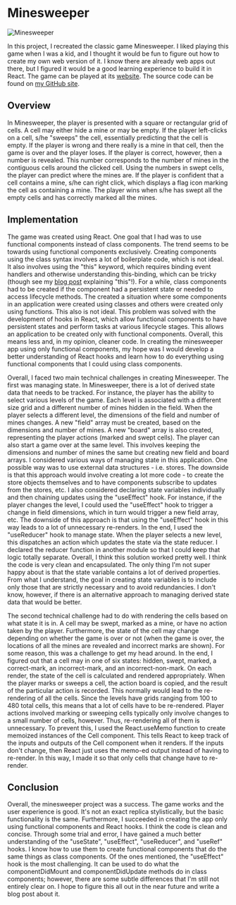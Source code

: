 # Minesweeper

![Minesweeper](/images/minesweeper.png)

In this project, I recreated the classic game Minesweeper. I liked playing this game when I was a kid, and I thought it would be fun to figure out how to create my own web version of it. I know there are already web apps out there, but I figured it would be a good learning experience to build it in React. The game can be played at its [website](https://minesweeper-riegel.netlify.app/). The source code can be found on [my GitHub site](https://github.com/BenRiegel/minesweeper).

## Overview

In Minesweeper, the player is presented with a square or rectangular grid of cells. A cell may either hide a mine or may be empty. If the player left-clicks on a cell, s/he "sweeps" the cell, essentially predicting that the cell is empty. If the player is wrong and there really is a mine in that cell, then the game is over and the player loses. If the player is correct, however, then a number is revealed. This number corresponds to the number of mines in the contiguous cells around the clicked cell. Using the numbers in swept cells, the player can predict where the mines are. If the player is confident that a cell contains a mine, s/he can right click, which displays a flag icon marking the cell as containing a mine. The player wins when s/he has swept all the empty cells and has correctly marked all the mines.

## Implementation

The game was created using React. One goal that I had was to use functional components instead of class components. The trend seems to be towards using functional components exclusively. Creating components using the class syntax involves a lot of boilerplate code, which is not ideal. It also involves using the "this" keyword, which requires binding event handlers and otherwise understanding this-binding, which can be tricky (though see my [blog post](this) explaining "this"!). For a while, class components had to be created if the component had a persistent state or needed to access lifecycle methods. The created a situation where some components in an application were created using classes and others were created only using functions. This also is not ideal. This problem was solved with the development of hooks in React, which allow functional components to have persistent states and perform tasks at various lifecycle stages. This allows an application to be created only with functional components. Overall, this means less and, in my opinion, cleaner code. In creating the minesweeper app using only functional components, my hope was I would develop a better understanding of React hooks and learn how to do everything using functional components that I could using class components.

Overall, I faced two main technical challenges in creating Minesweeper. The first was managing state. In Minesweeper, there is a lot of derived state data that needs to be tracked. For instance, the player has the ability to select various levels of the game. Each level is associated with a different size grid and a different number of mines hidden in the field. When the player selects a different level, the dimensions of the field and number of mines changes. A new "field" array must be created, based on the dimensions and number of mines. A new "board" array is also created, representing the player actions (marked and swept cells). The player can also start a game over at the same level. This involves keeping the dimensions and number of mines the same but creating new field and board arrays. I considered various ways of managing state in this application. One possible way was to use external data structures - i.e. stores. The downside is that this approach would involve creating a lot more code - to create the store objects themselves and to have components subscribe to updates from the stores, etc. I also considered declaring state variables individually and then chaining updates using the "useEffect" hook. For instance, if the player changes the level, I could used the "useEffect" hook to trigger a change in field dimensions, which in turn would trigger a new field array, etc. The downside of this approach is that using the "useEffect" hook in this way leads to a lot of unnecessary re-renders. In the end, I used the "useReducer" hook to manage state. When the player selects a new level, this dispatches an action which updates the state via the state reducer. I declared the reducer function in another module so that I could keep that logic totally separate. Overall, I think this solution worked pretty well. I think the code is very clean and encapsulated. The only thing I'm not super happy about is that the state variable contains a lot of derived properties. From what I understand, the goal in creating state variables is to include only those that are strictly necessary and to avoid redundancies. I don't know, however, if there is an alternative approach to managing derived state data that would be better.

The second technical challenge had to do with rendering the cells based on what state it is in. A cell may be swept, marked as a mine, or have no action taken by the player. Furthermore, the state of the cell may change depending on whether the game is over or not (when the game is over, the locations of all the mines are revealed and incorrect marks are shown). For some reason, this was a challenge to get my head around. In the end, I figured out that a cell may in one of six states: hidden, swept, marked, a correct-mark, an incorrect-mark, and an incorrect-non-mark. On each render, the state of the cell is calculated and rendered appropriately. When the player marks or sweeps a cell, the action board is copied, and the result of the particular action is recorded. This normally would lead to the re-rendering of all the cells. Since the levels have grids ranging from 100 to 480 total cells, this means that a lot of cells have to be re-rendered. Player actions involved marking or sweeping cells typically only involve changes to a small number of cells, however. Thus, re-rendering all of them is unnecessary. To prevent this, I used the React.useMemo function to create memoized instances of the Cell component. This tells React to keep track of the inputs and outputs of the Cell component when it renders. If the inputs don't change, then React just uses the memo-ed output instead of having to re-render. In this way, I made it so that only cells that change have to re-render.

## Conclusion

Overall, the minesweeper project was a success. The game works and the user experience is good. It's not an exact replica stylistically, but the basic functionality is the same. Furthermore, I succeeded in creating the app only using functional components and React hooks. I think the code is clean and concise. Through some trial and error, I have gained a much better understanding of the "useState", "useEffect", "useReducer", and "useRef" hooks. I know how to use them to create functional components that do the same things as class components. Of the ones mentioned, the "useEffect" hook is the most challenging. It can be used to do what the componentDidMount and componentDidUpdate methods do in class components; however, there are some subtle differences that I'm still not entirely clear on. I hope to figure this all out in the near future and write a blog post about it.

